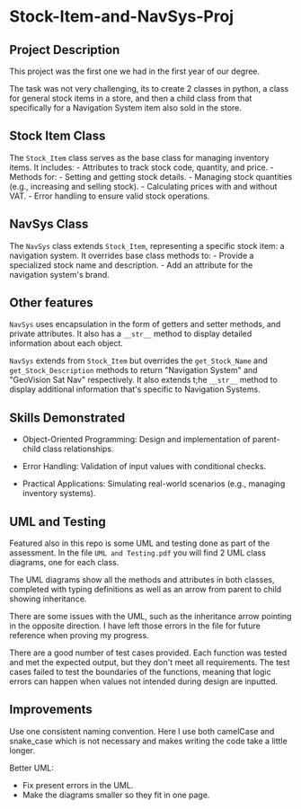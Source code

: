 # Stock-Item-and-NavSys-Proj

## Project Description
This project was the first one we had in the first year of our degree.

The task was not very challenging, its to create 2 classes in python, a class for general stock items in a store, and then a child class from that specifically for a Navigation System item also sold in the store.


## Stock Item Class
The ```Stock_Item``` class serves as the base class for managing inventory items. It includes:
    -   Attributes to track stock code, quantity, and price.
    -   Methods for:
        -   Setting and getting stock details.
        -   Managing stock quantities (e.g., increasing and selling stock).
        -   Calculating prices with and without VAT.
        -   Error handling to ensure valid stock operations.


## NavSys Class
The ```NavSys``` class extends ```Stock_Item```, representing a specific stock item: a navigation system. It overrides base class methods to:
    -   Provide a specialized stock name and description.
    -   Add an attribute for the navigation system's brand.


## Other features
```NavSys``` uses encapsulation in the form of getters and setter methods, and private attributes.
It also has a ```__str__``` method to display detailed information about each object.

```NavSys``` extends from ```Stock_Item``` but overrides the ```get_Stock_Name``` and ```get_Stock_Description``` methods to return "Navigation System" and "GeoVision Sat Nav" respectively. It also extends t;he ```__str__``` method to display additional information that's specific to Navigation Systems.


## Skills Demonstrated

-   Object-Oriented Programming: Design and implementation of parent-child class relationships.

-   Error Handling: Validation of input values with conditional checks.

-   Practical Applications: Simulating real-world scenarios (e.g., managing inventory systems).


## UML and Testing

Featured also in this repo is some UML and testing done as part of the assessment.
In the file ```UML and Testing.pdf``` you will find 2 UML class diagrams, one for each class.

The UML diagrams show all the methods and attributes in both classes, completed with typing definitions as well as an arrow from parent to child showing inheritance.

There are some issues with the UML, such as the inheritance arrow pointing in the opposite direction. I have left those errors in the file for future reference when proving my progress.


There are a good number of test cases provided. Each function was tested and met the expected output, but they don't meet all requirements. The test cases failed to test the boundaries of the functions, meaning that logic errors can happen when values not intended during design are inputted.


## Improvements

Use one consistent naming convention. Here I use both camelCase and snake_case which is not necessary and makes writing the code take a little longer.

Better UML:

-   Fix present errors in the UML.
-   Make the diagrams smaller so they fit in one page.